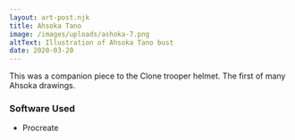 ```yaml
---
layout: art-post.njk
title: Ahsoka Tano
image: /images/uploads/ashoka-7.png
altText: Illustration of Ahsoka Tano bust
date: 2020-03-20
---
```

T﻿his was a companion piece to the Clone trooper helmet. The first of many Ahsoka drawings.

### Software Used
 - Procreate
